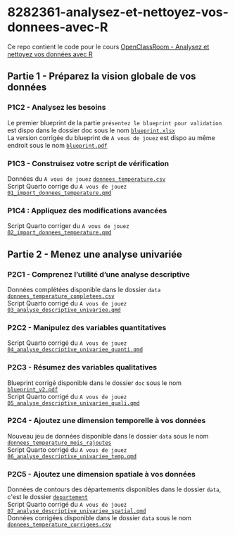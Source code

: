 # 8282361-analysez-et-nettoyez-vos-donnees-avec-R

Ce repo contient le code pour le cours [OpenClassRoom - Analysez et nettoyez vos données avec R]()  

## Partie 1 - Préparez la vision globale de vos données

### P1C2 - Analysez les besoins  
Le premier blueprint de la partie `présentez le blueprint pour validation` est dispo dans le dossier doc sous le nom [`blueprint.xlsx`](doc/blueprint.xlsx)  
La version corrigée du blueprint de `A vous de jouez` est dispo au même endroit sous le nom [`blueprint.pdf`](doc/blueprint.pdf)  

### P1C3 - Construisez votre script de vérification  
Données du `A vous de jouez` [`donnees_temperature.csv`](data/donnees_temperature.csv)  
Script Quarto corrige du `A vous de jouez` [`01_import_donnees_temperature.qmd`](01_import_donnees_temperature.qmd)  
  
### P1C4 : Appliquez des modifications avancées  
Script Quarto corriger du `A vous de jouez` [`02_import_donnees_temperature.qmd`](02_import_donnees_temperature.qmd)   
  
## Partie 2 - Menez une analyse univariée  
  
### P2C1 - Comprenez l’utilité d’une analyse descriptive  
Données complétées disponible dans le dossier `data` [`donnees_temperature_completees.csv`](data/donnees_temperature_completees.csv)  
Script Quarto corrigé du `A vous de jouez` [`03_analyse_descriptive_univariee.qmd`](03_analyse_descriptive_univariee.qmd)  
  
### P2C2 - Manipulez des variables quantitatives  
Script Quarto corrigé du `A vous de jouez` [`04_analyse_descriptive_univariee_quanti.qmd`](04_analyse_descriptive_univariee_quanti.qmd)  
  
### P2C3 - Résumez des variables qualitatives   
Blueprint corrigé disponible dans le dossier `doc` sous le nom [`blueprint_v2.pdf`](doc/blueprint_v2.pdf)  
Script Quarto corrigé du `A vous de jouez` [`05_analyse_descriptive_univariee_quali.qmd`](05_analyse_descriptive_univariee_quali.qmd)  
  
### P2C4 - Ajoutez une dimension temporelle à vos données  
Nouveau jeu de données disponible dans le dossier `data` sous le nom [`donnees_temperature_mois_rajoutes`](data/donnees_temperature_mois_rajoutes.csv)  
Script Quarto corrigé du `A vous de jouez` [`06_analyse_descriptive_univariee_temp.qmd`](06_analyse_descriptive_univariee_temp.qmd)  
  
### P2C5 - Ajoutez une dimension spatiale à vos données  
Données de contours des départements disponibles dans le dossier `data`, c'est le dossier [`departement`](data/departement)  
Script Quarto corrigé du `A vous de jouez` [`07_analyse_descriptive_univariee_spatial.qmd`](07_analyse_descriptive_univariee_spatial.qmd)  
Données corrigées disponible dans le dossier `data` sous le nom  [`donnees_temperature_corrigees.csv`](data/donnees_temperature_corrigees.csv)  




